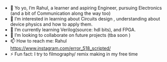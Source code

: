 - 👋 Yo yo, I’m Rahul, a learner and aspiring Engineer, pursuing Electronics (and a bit of Communication along the way too)
- 👀 I’m interested in learning about Circuits design , understanding about device physics and how to apply them.
- 🌱 I’m currently learning Verilog(source: hdl bits), and FPGA. 
- 💞️ I’m looking to collaborate on future projects (tba soon )
- 📫 How to reach me: Rahul <https://www.instagram.com/error_518_scripted/>
- ⚡ Fun fact: I try to filmography/ remix making in my free time

<!---
RahulM518/RahulM518 is a ✨ special ✨ repository because its `README.md` (this file) appears on your GitHub profile.
You can click the Preview link to take a look at your changes.
--->
